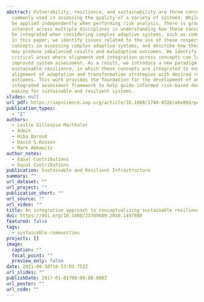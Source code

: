 ```yaml
---
abstract: Vulnerability, resilience, and sustainability are three concepts
  commonly used in assessing the quality of a variety of systems. While each can
  be applied independently when performing risk analysis, there is growing
  interest across multiple disciplines in understanding how these concepts can
  be integrated when considering complex adaptive systems, such as communities.
  In this paper, we identify issues related to the use of these respective
  concepts in assessing complex adaptive systems, and describe how these issues
  may produce imbalanced results and maladaptive outcomes. We identify five
  critical areas where alignment and integration across concepts can lead to
  improved system assessment. As a result, we introduce a new paradigm,
  sustainable resilience, in which these concepts are integrated to enable
  alignment of adaptation and transformation strategies with desired resilience
  outcomes. This work provides the foundation for the development of an
  integrated assessment framework to help guide informed risk-based decision
  making for sustainable and resilient systems.
slides: null
url_pdf: https://iopscience.iop.org/article/10.1088/1748-9326/abe88d/pdf
publication_types:
  - "2"
authors:
  - Leslie Gillespie-Marthaler
  - Admin
  - Hiba Baroud
  - David S Kosson
  - Mark Abkowitz
author_notes:
  - Equal Contributions
  - Equal Contributions
publication: Sustainable and Resilient Infrastructure
summary: ""
url_dataset: ""
url_project: ""
publication_short: ""
url_source: ""
url_video: ""
title: An integrative approach to conceptualizing sustainable resilience
doi: https://doi.org/10.1080/23789689.2018.1497880
featured: false
tags:
  - sustainable-communities
projects: []
image:
  caption: ""
  focal_point: ""
  preview_only: false
date: 2021-08-30T16:53:03.752Z
url_slides: ""
publishDate: 2017-01-01T00:00:00.000Z
url_poster: ""
url_code: ""
---
```

